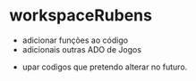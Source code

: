 # workspaceRubens
- adicionar funções ao código
- adicionais outras ADO de Jogos
+ upar codigos que pretendo alterar no futuro.
